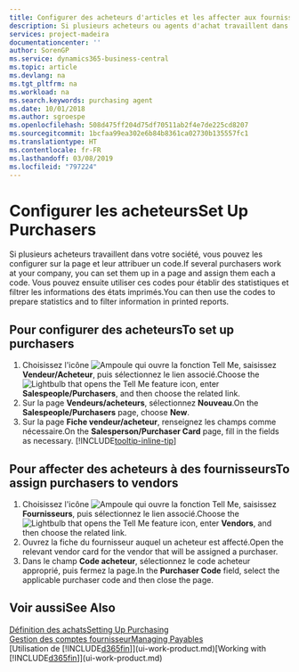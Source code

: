```yaml
---
title: Configurer des acheteurs d'articles et les affecter aux fournisseurs| Microsoft Docs
description: Si plusieurs acheteurs ou agents d'achat travaillent dans votre société, vous pouvez les planifier pour l'analyse statistique.
services: project-madeira
documentationcenter: ''
author: SorenGP
ms.service: dynamics365-business-central
ms.topic: article
ms.devlang: na
ms.tgt_pltfrm: na
ms.workload: na
ms.search.keywords: purchasing agent
ms.date: 10/01/2018
ms.author: sgroespe
ms.openlocfilehash: 508d475ff204d75df70511ab2f4e7de225cd8207
ms.sourcegitcommit: 1bcfaa99ea302e6b84b8361ca02730b135557fc1
ms.translationtype: HT
ms.contentlocale: fr-FR
ms.lasthandoff: 03/08/2019
ms.locfileid: "797224"
---
```

# <a name="set-up-purchasers"></a><span data-ttu-id="60d52-103">Configurer les acheteurs</span><span class="sxs-lookup"><span data-stu-id="60d52-103">Set Up Purchasers</span></span>
<span data-ttu-id="60d52-104">Si plusieurs acheteurs travaillent dans votre société, vous pouvez les configurer sur la page et leur attribuer un code.</span><span class="sxs-lookup"><span data-stu-id="60d52-104">If several purchasers work at your company, you can set them up in a page and assign them each a code.</span></span> <span data-ttu-id="60d52-105">Vous pouvez ensuite utiliser ces codes pour établir des statistiques et filtrer les informations des états imprimés.</span><span class="sxs-lookup"><span data-stu-id="60d52-105">You can then use the codes to prepare statistics and to filter information in printed reports.</span></span>

## <a name="to-set-up-purchasers"></a><span data-ttu-id="60d52-106">Pour configurer des acheteurs</span><span class="sxs-lookup"><span data-stu-id="60d52-106">To set up purchasers</span></span>
1. <span data-ttu-id="60d52-107">Choisissez l'icône ![Ampoule qui ouvre la fonction Tell Me](media/ui-search/search_small.png "Dites-moi ce que vous voulez faire"), saisissez **Vendeur/Acheteur**, puis sélectionnez le lien associé.</span><span class="sxs-lookup"><span data-stu-id="60d52-107">Choose the ![Lightbulb that opens the Tell Me feature](media/ui-search/search_small.png "Tell me what you want to do") icon, enter **Salespeople/Purchasers**, and then choose the related link.</span></span>
2. <span data-ttu-id="60d52-108">Sur la page **Vendeurs/acheteurs**, sélectionnez **Nouveau**.</span><span class="sxs-lookup"><span data-stu-id="60d52-108">On the **Salespeople/Purchasers** page, choose **New**.</span></span>
3. <span data-ttu-id="60d52-109">Sur la page **Fiche vendeur/acheteur**, renseignez les champs comme nécessaire.</span><span class="sxs-lookup"><span data-stu-id="60d52-109">On the **Salesperson/Purchaser Card** page, fill in the fields as necessary.</span></span> [!INCLUDE[tooltip-inline-tip](includes/tooltip-inline-tip_md.md)]

## <a name="to-assign-purchasers-to-vendors"></a><span data-ttu-id="60d52-110">Pour affecter des acheteurs à des fournisseurs</span><span class="sxs-lookup"><span data-stu-id="60d52-110">To assign purchasers to vendors</span></span>
1. <span data-ttu-id="60d52-111">Choisissez l'icône ![Ampoule qui ouvre la fonction Tell Me](media/ui-search/search_small.png "Dites-moi ce que vous voulez faire"), saisissez **Fournisseurs**, puis sélectionnez le lien associé.</span><span class="sxs-lookup"><span data-stu-id="60d52-111">Choose the ![Lightbulb that opens the Tell Me feature](media/ui-search/search_small.png "Tell me what you want to do") icon, enter **Vendors**, and then choose the related link.</span></span>
2. <span data-ttu-id="60d52-112">Ouvrez la fiche du fournisseur auquel un acheteur est affecté.</span><span class="sxs-lookup"><span data-stu-id="60d52-112">Open the relevant vendor card for the vendor that will be assigned a purchaser.</span></span>
3. <span data-ttu-id="60d52-113">Dans le champ **Code acheteur**, sélectionnez le code acheteur approprié, puis fermez la page.</span><span class="sxs-lookup"><span data-stu-id="60d52-113">In the **Purchaser Code** field, select the applicable purchaser code and then close the page.</span></span>

## <a name="see-also"></a><span data-ttu-id="60d52-114">Voir aussi</span><span class="sxs-lookup"><span data-stu-id="60d52-114">See Also</span></span>
[<span data-ttu-id="60d52-115">Définition des achats</span><span class="sxs-lookup"><span data-stu-id="60d52-115">Setting Up Purchasing</span></span>](purchasing-setup-purchasing.md)  
[<span data-ttu-id="60d52-116">Gestion des comptes fournisseur</span><span class="sxs-lookup"><span data-stu-id="60d52-116">Managing Payables</span></span>](payables-manage-payables.md)  
<span data-ttu-id="60d52-117">[Utilisation de [!INCLUDE[d365fin](includes/d365fin_md.md)]](ui-work-product.md)</span><span class="sxs-lookup"><span data-stu-id="60d52-117">[Working with [!INCLUDE[d365fin](includes/d365fin_md.md)]](ui-work-product.md)</span></span>

